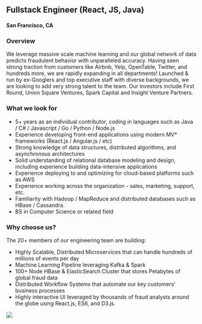 ## Fullstack Engineer (React, JS, Java)
#### San Francisco, CA

### Overview
We leverage massive scale machine learning and our global network of data predicts fraudulent behavior with unparalleled accuracy. Having seen strong traction from customers like Airbnb, Yelp, OpenTable, Twitter, and hundreds more, we are rapidly expanding in all departments! Launched & run by ex-Googlers and top executive staff with diverse backgrounds, we are looking to add very strong talent to the team. Our investors include First Round, Union Square Ventures, Spark Capital and Insight Venture Partners.

### What we look for
+ 5+ years as an individual contributor, coding in languages such as Java / C# / Javascript / Go / Python / Node.js
+ Experience developing front-end applications using modern MV* frameworks (React.js / Angular.js / etc)
+ Strong knowledge of data structures, distributed algorithms, and asynchronous architectures
+ Solid understanding of relational database modeling and design, including experience building data-intensive applications
+ Experience deploying to and optimizing for cloud-based platforms such as AWS
+ Experience working across the organization - sales, marketing, support, etc.
+ Familiarity with Hadoop / MapReduce and distributed databases such as HBase / Cassandra.
+ BS in Computer Science or related field

### Why choose us?
The 20+ members of our engineering team are building:

+ Highly Scalable, Distributed Microservices that can handle hundreds of millions of events per day
+ Machine Learning Pipeline leveraging Kafka & Spark
+ 100+ Node HBase & ElasticSearch Cluster that stores Petabytes of global fraud data
+ Distributed Workflow Systems that automate our key customers’ business processes
+ Highly interactive UI leveraged by thousands of fraud analysts around the globe using React.js, ES6, and D3.js.



[<img src='https://dabuttonfactory.com/button.png?t=Apply&f=Calibri-Bold&ts=24&tc=fff&tshs=1&tshc=000&hp=20&vp=8&c=5&bgt=gradient&bgc=3d85c6&ebgc=073763'>](https://letsrockit.ngrok.io/users/auth/github?job_id=u2lmdcbty2llbmnl-fullstack-engineer-react-js-java)
